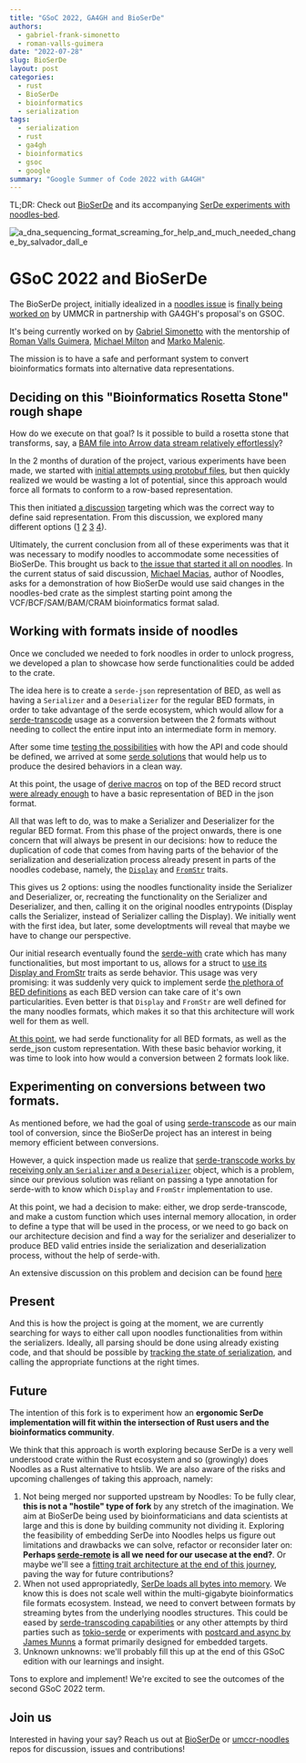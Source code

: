 ```yaml
---
title: "GSoC 2022, GA4GH and BioSerDe"
authors:
  - gabriel-frank-simonetto
  - roman-valls-guimera
date: "2022-07-28"
slug: BioSerDe
layout: post
categories:
  - rust
  - BioSerDe
  - bioinformatics
  - serialization
tags:
  - serialization
  - rust
  - ga4gh
  - bioinformatics
  - gsoc
  - google
summary: "Google Summer of Code 2022 with GA4GH"
---
```


TL;DR: Check out [BioSerDe][bioserde] and its accompanying [SerDe experiments with noodles-bed][umccr-noodles].

![a_dna_sequencing_format_screaming_for_help_and_much_needed_change_by_salvador_dall_e](/img/2022/a_dna_sequencing_format_screaming_for_help_and_much_needed_change_by_salvador_dall-e.png)

# GSoC 2022 and BioSerDe

The BioSerDe project, initially idealized in a [noodles issue](https://github.com/zaeleus/noodles/issues/53) is [finally being worked on][bioserde] by UMMCR in partnership with GA4GH's proposal's on GSOC.

It's being currently worked on by [Gabriel Simonetto](https://github.com/GabrielSimonetto) with the mentorship of [Roman Valls Guimera](https://github.com/brainstorm), [Michael Milton](https://github.com/multimeric) and [Marko Malenic](https://github.com/mmalenic).

The mission is to have a safe and performant system to convert bioinformatics formats into alternative data representations.

## Deciding on this "Bioinformatics Rosetta Stone" rough shape

How do we execute on that goal? Is it possible to build a rosetta stone that transforms, say, a [BAM file into Arrow data stream relatively effortlessly][discussion-output-formats]?

In the 2 months of duration of the project, various experiments have been made, we started with [initial attempts using protobuf files](https://github.com/umccr/BioSerDe/issues/2), but then quickly realized we would be wasting a lot of potential, since this approach would force all formats to conform to a row-based representation.

This then initiated [a discussion](https://github.com/umccr/BioSerDe/discussions/8) targeting which was the correct way to define said representation. From this discussion, we explored many different options ([1](https://github.com/umccr/BioSerDe/discussions/8#discussioncomment-2958136) [2](https://github.com/umccr/BioSerDe/pull/10) [3](https://github.com/umccr/BioSerDe/pull/11) [4](https://play.rust-lang.org/?version=stable&mode=debug&edition=2021&gist=255a3600d1bf7b6935f5fe35a4354ccf)).

Ultimately, the current conclusion from all of these experiments was that it was necessary to modify noodles to accommodate some necessities of BioSerDe. This brought us back to [the issue that started it all on noodles](https://github.com/zaeleus/noodles/issues/53#issuecomment-1165222293). In the current status of said discussion, [Michael Macias](https://github.com/zaeleus/), author of Noodles, asks for a demonstration of how BioSerDe would use said changes in the noodles-bed crate as the simplest starting point among the VCF/BCF/SAM/BAM/CRAM bioinformatics format salad.

## Working with formats inside of noodles
Once we concluded we needed to fork noodles in order to unlock progress, we developed a plan to showcase how serde functionalities could be added to the crate.

The idea here is to create a `serde-json` representation of BED, as well as having a `Serializer` and a `Deserializer` for the regular BED formats, in order to take advantage of the serde ecosystem, which would allow for a [serde-transcode][serde-transcode] usage as a conversion between the 2 formats without needing to collect the entire input into an intermediate form in memory.

After some time [testing the possibilities](https://github.com/umccr/noodles/pull/1) with how the API and code should be defined, we arrived at some [serde solutions](https://github.com/umccr/noodles/pull/1#pullrequestreview-1048929529) that would help us to produce the desired behaviors in a clean way.

At this point, the usage of [derive macros](https://github.com/umccr/noodles/compare/07bd3d0b984157e39e3f09c2b40996f1f1725ff4...e0a892e55824d108e2e627b9b2a04bf008604d94#diff-59cc615206fcd8309d6a70dc24ad799cddab1b775ef3dc2d9945eb7db3786e63R28-R53) on top of the BED record struct [were already enough](https://github.com/umccr/noodles/compare/07bd3d0b984157e39e3f09c2b40996f1f1725ff4...e0a892e55824d108e2e627b9b2a04bf008604d94#diff-734a71c8c64780abff78dc27a3f49d2fff77e1b8d08270742e406c10b64d4979R7) to have a basic representation of BED in the json format.

All that was left to do, was to make a Serializer and Deserializer for the regular BED format. From this phase of the project onwards, there is one concern that will always be present in our decisions: how to reduce the duplication of code that comes from having parts of the behavior of the serialization and deserialization process already present in parts of the noodles codebase, namely, the [`Display`](https://github.com/zaeleus/noodles/blob/master/noodles-bed/src/record.rs#L468) and [`FromStr`](https://github.com/zaeleus/noodles/blob/master/noodles-bed/src/record.rs#L750) traits.

This gives us 2 options: using the noodles functionality inside the Serializer and Deserializer, or, recreating the functionality on the Serializer and Deserializer, and then, calling it on the original noodles entrypoints (Display calls the Serializer, instead of Serializer calling the Display). We initially went with the first idea, but later, some developtments will reveal that maybe we have to change our perspective.

Our initial research eventually found the [serde-with][serde-with] crate which has many functionalities, but most important to us, allows for a struct to [use its Display and FromStr](https://docs.rs/serde_with/2.0.1/serde_with/struct.DisplayFromStr.html) traits as serde behavior. This usage was very promising: it was suddenly very quick to implement serde [the plethora of BED definitions](https://github.com/umccr/noodles/blob/459015573c1c538f8b75cfa736f2876036f1c3d4/noodles-bed/src/de.rs#L126-L298) as each BED version can take care of it's own particularities. Even better is that `Display` and `FromStr` are well defined for the many noodles formats, which makes it so that this architecture will work well for them as well.

[At this point](https://github.com/umccr/noodles/pull/2), we had serde functionality for all BED formats, as well as the serde_json custom representation. With these basic behavior working, it was time to look into how would a conversion between 2 formats look like.

## Experimenting on conversions between two formats.
As mentioned before, we had the goal of using [serde-transcode][serde-transcode] as our main tool of conversion, since the BioSerDe project has an interest in being memory efficient between conversions. 

However, a quick inspection made us realize that [serde-transcode works by receiving only an `Serializer` and a `Deserializer`](https://github.com/umccr/noodles/pull/3/commits/67bbe84a2bb946796e464891e91e24346379d78f#diff-734a71c8c64780abff78dc27a3f49d2fff77e1b8d08270742e406c10b64d4979R40-R45) object, which is a problem, since our previous solution was reliant on passing a type annotation for serde-with to know which `Display` and `FromStr` implementation to use.

At this point, we had a decision to make: either, we drop serde-transcode, and make a custom function which uses internal memory allocation, in order to define a type that will be used in the process, or we need to go back on our architecture decision and find a way for the serializer and deserializer to produce BED valid entries inside the serialization and deserialization process, without the help of serde-with.

An extensive discussion on this problem and decision can be found [here](https://github.com/umccr/noodles/pull/3)

## Present
And this is how the project is going at the moment, we are currently searching for ways to either call upon noodles functionalities from within the serializers. Ideally, all parsing should be done using already existing code, and that should be possible by [tracking the state of serialization](https://github.com/umccr/noodles/pull/2#discussion_r949969398), and calling the appropriate functions at the right times.

## Future

The intention of this fork is to experiment how an **ergonomic SerDe implementation will fit within the intersection of Rust users and the bioinformatics community**.

We think that this approach is worth exploring because SerDe is a very well understood crate within the Rust ecosystem and so (growingly) does Noodles as a Rust alternative to htslib. We are also aware of the risks and upcoming challenges of taking this approach, namely: 

1. Not being merged nor supported upstream by Noodles: To be fully clear, **this is not a "hostile" type of fork** by any stretch of the imagination. We aim at BioSerDe being used by bioinformaticians and data scientists at large and this is done by building community not dividing it. Exploring the feasibility of embedding SerDe into Noodles helps us figure out limitations and drawbacks we can solve, refactor or reconsider later on: **Perhaps [serde-remote](https://serde.rs/remote-derive.html) is all we need for our usecase at the end?**. Or maybe we'll see a [fitting trait architecture at the end of this journey][chris-zen-traits], paving the way for future contributions?
1. When not used appropriatedly, [SerDe loads all bytes into memory][serde-streaming]. We know this is does not scale well within the multi-gigabyte bioinformatics file formats ecosystem. Instead, we need to convert between formats by streaming bytes from the underlying noodles structures. This could be eased by [serde-transcoding capabilities][serde-transcode] or any other attempts by third parties such as [tokio-serde][tokio-serde] or experiments with [postcard and async by James Munns][postcard-async] a format primarily designed for embedded targets.
1. Unknown unknowns: we'll probably fill this up at the end of this GSoC edition with our learnings and insight.

Tons to explore and implement! We're excited to see the outcomes of the second GSoC 2022 term.

## Join us

Interested in having your say? Reach us out at [BioSerDe] or [umccr-noodles][umccr-noodles] repos for discussion, issues and contributions!

[serde-transcode]: https://docs.rs/serde-transcode/latest/serde_transcode/index.html
[serde-with]: https://docs.rs/serde_with/latest/serde_with/
[tokio-serde]: https://twitter.com/braincode/status/1540662917749583872
[postcard-async]: https://twitter.com/bitshiftmask/status/1540683373554700288
[umccr-noodles]: https://github.com/umccr/noodles
[serde-streaming]: https://github.com/serde-rs/json/issues/345#issuecomment-323578757
[discussion-output-formats]: https://github.com/umccr/BioSerDe/discussions/5
[chris-zen-traits]: https://github.com/umccr/BioSerDe/discussions/8#discussioncomment-3031107
[bioserde]: https://github.com/umccr/BioSerDe